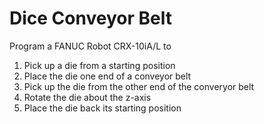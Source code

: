 # Dice Conveyor Belt

Program a FANUC Robot CRX-10iA/L to

1. Pick up a die from a starting position
2. Place the die one end of a conveyor belt
3. Pick up the die from the other end of the converyor belt
4. Rotate the die about the z-axis
5. Place the die back its starting position
